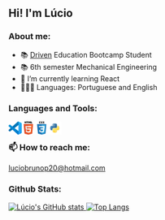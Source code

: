 ## Hi! I'm Lúcio

### About me:

- 📚 <a href="https://www.driven.com.br/" target="_blank">Driven</a> Education Bootcamp Student
- 📚 6th semester Mechanical Engineering
- 🌱 I’m currently learning React
- 🧏🏻‍♀️ Languages: Portuguese and English

### Languages and Tools:
<img align="left" alt="Visual Studio Code" width="26px" src="https://raw.githubusercontent.com/github/explore/80688e429a7d4ef2fca1e82350fe8e3517d3494d/topics/visual-studio-code/visual-studio-code.png" />
<img align="left" alt="HTML5" width="26px" src="https://raw.githubusercontent.com/github/explore/80688e429a7d4ef2fca1e82350fe8e3517d3494d/topics/html/html.png" />
<img align="left" alt="CSS3" width="26px" src="https://raw.githubusercontent.com/github/explore/80688e429a7d4ef2fca1e82350fe8e3517d3494d/topics/css/css.png" />
<img align="left" alt="python" width="26px" src="https://raw.githubusercontent.com/github/explore/80688e429a7d4ef2fca1e82350fe8e3517d3494d/topics/python/python.png" />
</br>

### 📫 How to reach me:
luciobrunop20@hotmail.com

### Github Stats:

<a href="https://github.com/luciobruno?tab=repositories">![Lúcio's GitHub stats](https://github-readme-stats.vercel.app/api?username=luciobruno)
![Top Langs](https://github-readme-stats.vercel.app/api/top-langs/?username=luciobruno&layout=compact)</a>
